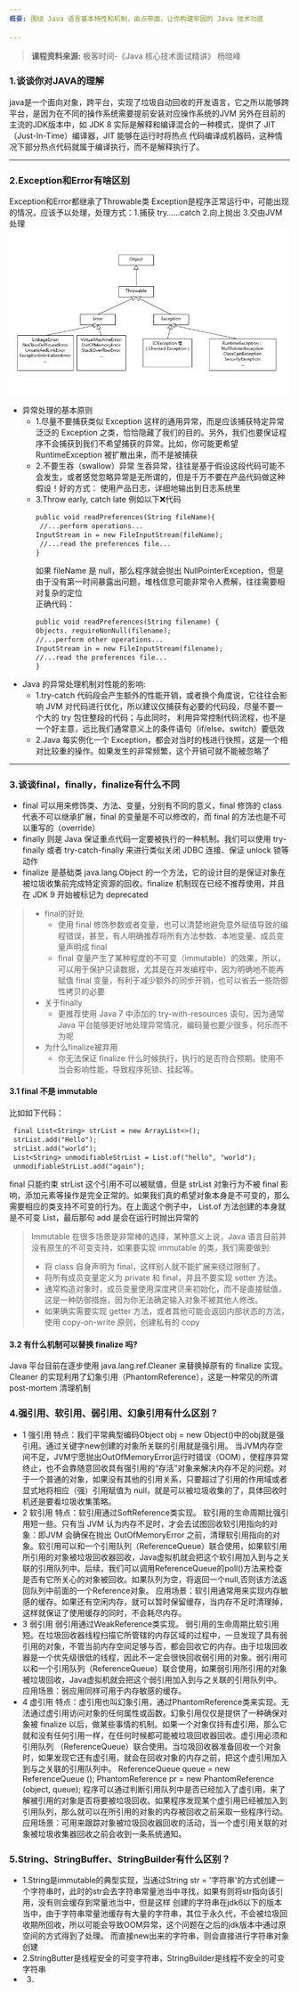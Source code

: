 ```yaml
---
概要: 围绕 Java 语言基本特性和机制，由点带面，让你构建牢固的 Java 技术功底

---
```


> **课程资料来源:** 极客时间-《Java 核心技术面试精讲》 杨晓峰

### 1.谈谈你对JAVA的理解
java是一个面向对象，跨平台，实现了垃圾自动回收的开发语言，它之所以能够跨平台，是因为在不同的操作系统需要提前安装对应操作系统的JVM
另外在目前的主流的JDK版本中，如 JDK 8 实际是解释和编译混合的一种模式，提供了 JIT（Just-In-Time）编译器，JIT 能够在运行时将热点
代码编译成机器码，这种情况下部分热点代码就属于编译执行，而不是解释执行了。

---
### 2.Exception和Error有啥区别
Exception和Error都继承了Throwable类
Exception是程序正常运行中，可能出现的情况，应该予以处理，处理方式：1.捕获 try……catch  2.向上抛出 3.交由JVM处理
![img.png](异常树.png)

- 异常处理的基本原则
  - 1.尽量不要捕获类似 Exception 这样的通用异常，而是应该捕获特定异常    
  泛泛的 Exception 之类，恰恰隐藏了我们的目的。另外，我们也要保证程序不会捕获到我们不希望捕获的异常。比如，你可能更希望 RuntimeException 被扩散出来，而不是被捕获
  - 2.不要生吞（swallow）异常
  生吞异常，往往是基于假设这段代码可能不会发生，或者感觉忽略异常是无所谓的，但是千万不要在产品代码做这种假设！好的方式：
  使用产品日志，详细地输出到日志系统里
  - 3.Throw early, catch late
  例如以下❌代码
    ```
    public void readPreferences(String fileName){
     //...perform operations... 
    InputStream in = new FileInputStream(fileName);
     //...read the preferences file...
    }
    ```
    如果 fileName 是 null，那么程序就会抛出 NullPointerException，但是由于没有第一时间暴露出问题，堆栈信息可能非常令人费解，往往需要相对复杂的定位    
  正确代码：
    ``` 
    public void readPreferences(String filename) {
    Objects. requireNonNull(filename);
    //...perform other operations... 
    InputStream in = new FileInputStream(filename);
    //...read the preferences file...
    }
    ```
- Java 的异常处理机制对性能的影响:
  - 1.try-catch 代码段会产生额外的性能开销，或者换个角度说，它往往会影响 JVM 对代码进行优化，所以建议仅捕获有必要的代码段，尽量不要一个大的 try 包住整段的代码；与此同时，
  利用异常控制代码流程，也不是一个好主意，远比我们通常意义上的条件语句（if/else、switch）要低效        
  - 2.Java 每实例化一个 Exception，都会对当时的栈进行快照，这是一个相对比较重的操作。如果发生的非常频繁，这个开销可就不能被忽略了
---

### 3.谈谈final，finally，finalize有什么不同
- final 可以用来修饰类、方法、变量，分别有不同的意义，final 修饰的 class 代表不可以继承扩展，final 的变量是不可以修改的，而 final 的方法也是不可以重写的（override）   
- finally 则是 Java 保证重点代码一定要被执行的一种机制。我们可以使用 try-finally 或者 try-catch-finally 来进行类似关闭 JDBC 连接、保证 unlock 锁等动作   
- finalize 是基础类 java.lang.Object 的一个方法，它的设计目的是保证对象在被垃圾收集前完成特定资源的回收。finalize 机制现在已经不推荐使用，并且在 JDK 9 开始被标记为 deprecated
> - final的好处
>   - 使用 final 修饰参数或者变量，也可以清楚地避免意外赋值导致的编程错误，甚至，有人明确推荐将所有方法参数、本地变量、成员变量声明成 final    
>   - final 变量产生了某种程度的不可变（immutable）的效果，所以，可以用于保护只读数据，尤其是在并发编程中，因为明确地不能再赋值 final 变量，有利于减少额外的同步开销，也可以省去一些防御性拷贝的必要
> - 关于finally
>   - 更推荐使用 Java 7 中添加的 try-with-resources 语句，因为通常 Java 平台能够更好地处理异常情况，编码量也要少很多，何乐而不为呢
> - 为什么finalize被弃用
>   - 你无法保证 finalize 什么时候执行，执行的是否符合预期。使用不当会影响性能，导致程序死锁、挂起等。
#### 3.1 final 不是 immutable
比如如下代码：
```
 final List<String> strList = new ArrayList<>();
 strList.add("Hello");
 strList.add("world");  
 List<String> unmodifiableStrList = List.of("hello", "world");
 unmodifiableStrList.add("again");
```
final 只能约束 strList 这个引用不可以被赋值，但是 strList 对象行为不被 final 影响，添加元素等操作是完全正常的。如果我们真的希望对象本身是不可变的，那么需要相应的类支持不可变的行为。在上面这个例子中，
List.of 方法创建的本身就是不可变 List，最后那句 add 是会在运行时抛出异常的    

> Immutable 在很多场景是非常棒的选择，某种意义上说，Java 语言目前并没有原生的不可变支持，如果要实现 immutable 的类，我们需要做到:
>   - 将 class 自身声明为 final，这样别人就不能扩展来绕过限制了。
>   - 将所有成员变量定义为 private 和 final，并且不要实现 setter 方法。
>   - 通常构造对象时，成员变量使用深度拷贝来初始化，而不是直接赋值，这是一种防御措施，因为你无法确定输入对象不被其他人修改。
>   - 如果确实需要实现 getter 方法，或者其他可能会返回内部状态的方法，使用 copy-on-write 原则，创建私有的 copy

#### 3.2 有什么机制可以替换 finalize 吗?
Java 平台目前在逐步使用 java.lang.ref.Cleaner 来替换掉原有的 finalize 实现。Cleaner 的实现利用了幻象引用（PhantomReference），这是一种常见的所谓 post-mortem 清理机制

### 4.强引用、软引用、弱引用、幻象引用有什么区别？
- 1 强引用
特点：我们平常典型编码Object obj = new Object()中的obj就是强引用。通过关键字new创建的对象所关联的引用就是强引用。 当JVM内存空间不足，JVM宁愿抛出OutOfMemoryError运行时错误（OOM），使程序异常终止，也不会靠随意回收具有强引用的“存活”对象来解决内存不足的问题。对于一个普通的对象，如果没有其他的引用关系，只要超过了引用的作用域或者显式地将相应（强）引用赋值为 null，就是可以被垃圾收集的了，具体回收时机还是要看垃圾收集策略。
- 2 软引用
特点：软引用通过SoftReference类实现。 软引用的生命周期比强引用短一些。只有当 JVM 认为内存不足时，才会去试图回收软引用指向的对象：即JVM 会确保在抛出 OutOfMemoryError 之前，清理软引用指向的对象。软引用可以和一个引用队列（ReferenceQueue）联合使用，如果软引用所引用的对象被垃圾回收器回收，Java虚拟机就会把这个软引用加入到与之关联的引用队列中。后续，我们可以调用ReferenceQueue的poll()方法来检查是否有它所关心的对象被回收。如果队列为空，将返回一个null,否则该方法返回队列中前面的一个Reference对象。
应用场景：软引用通常用来实现内存敏感的缓存。如果还有空闲内存，就可以暂时保留缓存，当内存不足时清理掉，这样就保证了使用缓存的同时，不会耗尽内存。
- 3 弱引用
弱引用通过WeakReference类实现。 弱引用的生命周期比软引用短。在垃圾回收器线程扫描它所管辖的内存区域的过程中，一旦发现了具有弱引用的对象，不管当前内存空间足够与否，都会回收它的内存。由于垃圾回收器是一个优先级很低的线程，因此不一定会很快回收弱引用的对象。弱引用可以和一个引用队列（ReferenceQueue）联合使用，如果弱引用所引用的对象被垃圾回收，Java虚拟机就会把这个弱引用加入到与之关联的引用队列中。
应用场景：弱应用同样可用于内存敏感的缓存。
- 4 虚引用
特点：虚引用也叫幻象引用，通过PhantomReference类来实现。无法通过虚引用访问对象的任何属性或函数。幻象引用仅仅是提供了一种确保对象被 finalize 以后，做某些事情的机制。如果一个对象仅持有虚引用，那么它就和没有任何引用一样，在任何时候都可能被垃圾回收器回收。虚引用必须和引用队列 （ReferenceQueue）联合使用。当垃圾回收器准备回收一个对象时，如果发现它还有虚引用，就会在回收对象的内存之前，把这个虚引用加入到与之关联的引用队列中。
ReferenceQueue queue = new ReferenceQueue ();
PhantomReference pr = new PhantomReference (object, queue);
程序可以通过判断引用队列中是否已经加入了虚引用，来了解被引用的对象是否将要被垃圾回收。如果程序发现某个虚引用已经被加入到引用队列，那么就可以在所引用的对象的内存被回收之前采取一些程序行动。
应用场景：可用来跟踪对象被垃圾回收器回收的活动，当一个虚引用关联的对象被垃圾收集器回收之前会收到一条系统通知。

### 5.String、StringBuffer、StringBuilder有什么区别？
 - 1.String是immutable的典型实现，当通过String str = '字符串'的方式创建一个字符串时，此时的str会去字符串常量池当中寻找，如果有则将str指向该引用，没有则会缓存到常量池当中，但是这样
 创建的字符串在jdk6以下的版本当中，由于字符串常量池缓存有大量的字符串，其位于永久代，不会被垃圾回收期所回收，所以可能会导致OOM异常，这个问题在之后的jdk版本中通过原空间的方式得到了处理。
 而直接new出来的字符串，则会直接进行字符串对象创建
 - 2.StringButter是线程安全的可变字符串，StringBuilder是线程不安全的可变字符串
 - 3.